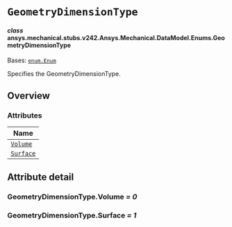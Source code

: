 # `GeometryDimensionType`



#### *class* ansys.mechanical.stubs.v242.Ansys.Mechanical.DataModel.Enums.GeometryDimensionType

Bases: [`enum.Enum`](https://docs.python.org/3/library/enum.html#enum.Enum)

Specifies the GeometryDimensionType.

<!-- !! processed by numpydoc !! -->

<a id="overview"></a>

## Overview

### Attributes

| Name |
| --------------------------------------------- |
| [`Volume`](#GeometryDimensionType.Volume) |
| [`Surface`](#GeometryDimensionType.Surface) |

<a id="attribute-detail"></a>

## Attribute detail

<a id="GeometryDimensionType.Volume"></a>

### GeometryDimensionType.Volume *= 0*

<a id="GeometryDimensionType.Surface"></a>

### GeometryDimensionType.Surface *= 1*


